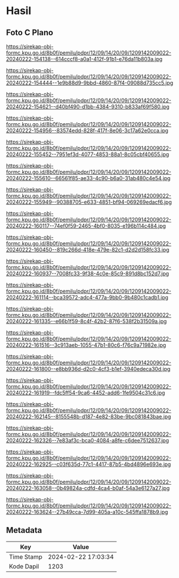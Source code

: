# Hasil

## Foto C Plano

https://sirekap-obj-formc.kpu.go.id/8b0f/pemilu/pdpr/12/09/14/20/09/1209142009022-20240222-154138--614cccf8-a0a1-412f-91b1-e76da11b803a.jpg

https://sirekap-obj-formc.kpu.go.id/8b0f/pemilu/pdpr/12/09/14/20/09/1209142009022-20240222-154444--1e9b88d9-9bbd-4860-87f4-09088d735cc5.jpg

https://sirekap-obj-formc.kpu.go.id/8b0f/pemilu/pdpr/12/09/14/20/09/1209142009022-20240222-154621--d40bf490-d1bb-4384-9310-b833af69f580.jpg

https://sirekap-obj-formc.kpu.go.id/8b0f/pemilu/pdpr/12/09/14/20/09/1209142009022-20240222-154956--83574edd-828f-417f-8e06-3c17a62e0cca.jpg

https://sirekap-obj-formc.kpu.go.id/8b0f/pemilu/pdpr/12/09/14/20/09/1209142009022-20240222-155452--7951ef3d-4077-4853-88a1-8c05cbf40655.jpg

https://sirekap-obj-formc.kpu.go.id/8b0f/pemilu/pdpr/12/09/14/20/09/1209142009022-20240222-155610--66561f85-ae33-4c90-b6a0-31ab480c4e54.jpg

https://sirekap-obj-formc.kpu.go.id/8b0f/pemilu/pdpr/12/09/14/20/09/1209142009022-20240222-155949--90388705-e633-4851-bf94-069269edacf6.jpg

https://sirekap-obj-formc.kpu.go.id/8b0f/pemilu/pdpr/12/09/14/20/09/1209142009022-20240222-160117--74ef0f59-2465-4bf0-8035-e196b114c484.jpg

https://sirekap-obj-formc.kpu.go.id/8b0f/pemilu/pdpr/12/09/14/20/09/1209142009022-20240222-160450--819c266d-418e-479e-82c1-d2d2d158fc33.jpg

https://sirekap-obj-formc.kpu.go.id/8b0f/pemilu/pdpr/12/09/14/20/09/1209142009022-20240222-160937--7008fc33-9f38-4c0e-85c9-891d8bc152d7.jpg

https://sirekap-obj-formc.kpu.go.id/8b0f/pemilu/pdpr/12/09/14/20/09/1209142009022-20240222-161114--bca39572-adc4-477a-9bb0-9b480c1cadb1.jpg

https://sirekap-obj-formc.kpu.go.id/8b0f/pemilu/pdpr/12/09/14/20/09/1209142009022-20240222-161335--e66b1f59-8c4f-42b2-87f6-538f2b31509a.jpg

https://sirekap-obj-formc.kpu.go.id/8b0f/pemilu/pdpr/12/09/14/20/09/1209142009022-20240222-161516--3c913aeb-1055-47b1-80c6-f76c9a71982e.jpg

https://sirekap-obj-formc.kpu.go.id/8b0f/pemilu/pdpr/12/09/14/20/09/1209142009022-20240222-161800--e8bb936d-d2c0-4cf3-b1ef-3940edeca30d.jpg

https://sirekap-obj-formc.kpu.go.id/8b0f/pemilu/pdpr/12/09/14/20/09/1209142009022-20240222-161919--fdc5ff54-9ca6-4452-add6-1fe9504c31c6.jpg

https://sirekap-obj-formc.kpu.go.id/8b0f/pemilu/pdpr/12/09/14/20/09/1209142009022-20240222-162145--8155548b-d187-4e82-83be-9bc081843bae.jpg

https://sirekap-obj-formc.kpu.go.id/8b0f/pemilu/pdpr/12/09/14/20/09/1209142009022-20240222-162326--7e83af3c-bca0-4084-a8fe-c6dee7512637.jpg

https://sirekap-obj-formc.kpu.go.id/8b0f/pemilu/pdpr/12/09/14/20/09/1209142009022-20240222-162925--c03f635d-77c1-4417-87b5-4bd4896e693e.jpg

https://sirekap-obj-formc.kpu.go.id/8b0f/pemilu/pdpr/12/09/14/20/09/1209142009022-20240222-163058--0b49824a-cdfd-4ca4-b0af-54a3e6127a27.jpg

https://sirekap-obj-formc.kpu.go.id/8b0f/pemilu/pdpr/12/09/14/20/09/1209142009022-20240222-163624--27b49cca-7d99-405a-a10c-545ffa1878b9.jpg


## Metadata

| Key        | Value               |
| ---------- | ------------------- |
| Time Stamp | 2024-02-22 17:03:34 |
| Kode Dapil | 1203                |



